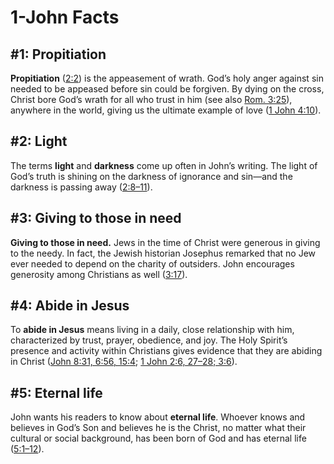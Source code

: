 # 1-John Facts

## #1: Propitiation
**Propitiation** ([2:2](https://www.esv.org/1+John+2%3A2/)) is the appeasement of wrath. God’s holy anger against sin needed to be appeased before sin could be forgiven. By dying on the cross, Christ bore God’s wrath for all who trust in him (see also [Rom. 3:25](https://www.esv.org/Romans+3%3A25/)), anywhere in the world, giving us the ultimate example of love ([1 John 4:10](https://www.esv.org/1+John+4%3A10/)).


## #2: Light
The terms **light** and **darkness** come up often in John’s writing. The light of God’s truth is shining on the darkness of ignorance and sin—and the darkness is passing away ([2:8–11](https://www.esv.org/1+John+2%3A8%E2%80%9311/)).


## #3: Giving to those in need
**Giving to those in need.** Jews in the time of Christ were generous in giving to the needy. In fact, the Jewish historian Josephus remarked that no Jew ever needed to depend on the charity of outsiders. John encourages generosity among Christians as well ([3:17](https://www.esv.org/1+John+3%3A17/)).


## #4: Abide in Jesus
To **abide in Jesus** means living in a daily, close relationship with him, characterized by trust, prayer, obedience, and joy. The Holy Spirit’s presence and activity within Christians gives evidence that they are abiding in Christ ([John 8:31, 6:56, 15:4](https://www.esv.org/John+8%3A31%2C+6%3A56%2C+15%3A4/); [1 John 2:6, 27–28; 3:6](https://www.esv.org/1+John+2%3A6%2C+2%3A27%E2%80%9328%2C+3%3A6/)).


## #5: Eternal life
John wants his readers to know about **eternal life**. Whoever knows and believes in God’s Son and believes he is the Christ, no matter what their cultural or social background, has been born of God and has eternal life ([5:1–12](https://www.esv.org/1+John+5%3A1%E2%80%9312/)).

